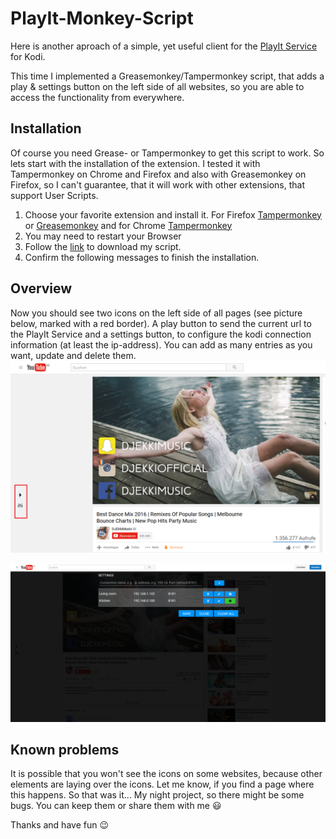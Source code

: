 # PlayIt-Monkey-Script

Here is another aproach of a simple, yet useful client for the [PlayIt Service](http://forum.kodi.tv/showthread.php?tid=118251) for Kodi.

This time I implemented a Greasemonkey/Tampermonkey script, that adds a play & settings button on the left side of all websites, so you are able to access the functionality from everywhere.


## Installation
Of course you need Grease- or Tampermonkey to get this script to work. So lets start with the installation of the extension.
I tested it with Tampermonkey on Chrome and Firefox and also with Greasemonkey on Firefox, so I can't guarantee, that it will work with other extensions, that support User Scripts.

1. Choose your favorite extension and install it. For Firefox [Tampermonkey](https://addons.mozilla.org/de/firefox/addon/tampermonkey) or [Greasemonkey](https://addons.mozilla.org/de/firefox/addon/greasemonkey/) and for Chrome [Tampermonkey](https://chrome.google.com/webstore/detail/tampermonkey/dhdgffkkebhmkfjojejmpbldmpobfkfo)
2. You may need to restart your Browser
3. Follow the [link](https://github.com/rkaradas/PlayIt-Monkey-Script/raw/master/playit.user.js) to download my script.
4. Confirm the following messages to finish the installation.

## Overview
Now you should see two icons on the left side of all pages (see picture below, marked with a red border). A play button to send the current url to the PlayIt Service and a settings button, to configure the kodi connection information (at least the ip-address).
You can add as many entries as you want, update and delete them.  
 ![Main icons](/screenshots/play_settings_fixed.png?raw=true "Main icons")

 ![Settings overlay](/screenshots/settings_overlay.png?raw=true "Settings overlay")

## Known problems
It is possible that you won't see the icons on some websites, because other elements are laying over the icons. Let me know, if you find a page where this happens.
So that was it...  My night project, so there might be some bugs. You can keep them or share them with me :smiley:

Thanks and have fun :wink:
